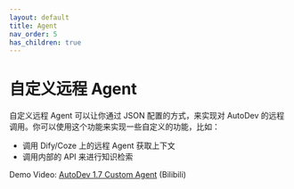 ```yaml
---
layout: default
title: Agent
nav_order: 5
has_children: true
---
```


# 自定义远程 Agent

自定义远程 Agent 可以让你通过 JSON 配置的方式，来实现对 AutoDev 的远程调用。你可以使用这个功能来实现一些自定义的功能，比如：

- 调用 Dify/Coze 上的远程 Agent 获取上下文
- 调用内部的 API 来进行知识检索

Demo Video: [AutoDev 1.7 Custom Agent](https://www.bilibili.com/video/BV1Hx42127En/) (Bilibili)

